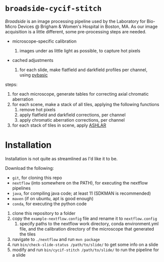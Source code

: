 # `broadside-cycif-stitch`

*Broadside* is an image processing pipeline used by the Laboratory for Bio-Micro Devices @ Brigham & Women's Hospital in Boston, MA. As our image acquisition is a little different, some pre-processing steps are needed.

- microscope-specific calibration
  1. images under as little light as possible, to capture hot pixels

- cached adjustments
  1. for each slide, make flatfield and darkfield profiles per channel, using [pybasic](https://github.com/biomicrodev/pybasic) 

steps:
1. for each microscope, generate tables for correcting axial chromatic aberration
2. for each scene, make a stack of all tiles, applying the following functions
   1. remove hot pixels
   2. apply flatfield and darkfield corrections, per channel
   3. apply chromatic aberration corrections, per channel
3. for each stack of tiles in scene, apply [ASHLAR](https://github.com/labsyspharm/ashlar)

# Installation

Installation is not quite as streamlined as I'd like it to be.

Download the following:

- `git`, for cloning this repo
- `nextflow` (into somewhere on the PATH), for executing the nextflow pipelines
- `java`, for compiling java code; at least 11 (SDKMAN is recommended)
- `maven` (if on ubuntu, apt is good enough)
- `conda`, for executing the python code

1. clone this repository to a folder
2. copy the `example-nextflow.config` file and rename it to `nextflow.config`
   1. specify paths to the nextflow work directory, conda environment.yml file, and the calibration directory of the microscope that generated the tiles
3. navigate to `./nextflow` and run `mvn package`
4. run `bin/check-slide-status /path/to/slide/` to get some info on a slide
5. modify and run `bin/cycif-stitch /path/to/slide/` to run the pipeline for a slide
